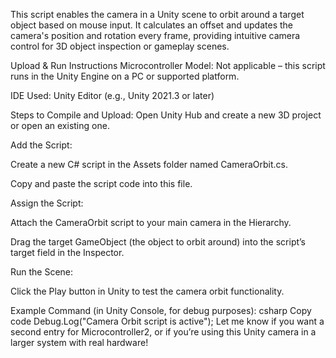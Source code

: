 This script enables the camera in a Unity scene to orbit around a target object based on mouse input. It calculates an offset and updates the camera's position and rotation every frame, providing intuitive camera control for 3D object inspection or gameplay scenes.

Upload & Run Instructions
Microcontroller Model: Not applicable – this script runs in the Unity Engine on a PC or supported platform.

IDE Used: Unity Editor (e.g., Unity 2021.3 or later)

Steps to Compile and Upload:
Open Unity Hub and create a new 3D project or open an existing one.

Add the Script:

Create a new C# script in the Assets folder named CameraOrbit.cs.

Copy and paste the script code into this file.

Assign the Script:

Attach the CameraOrbit script to your main camera in the Hierarchy.

Drag the target GameObject (the object to orbit around) into the script’s target field in the Inspector.

Run the Scene:

Click the Play button in Unity to test the camera orbit functionality.

Example Command (in Unity Console, for debug purposes):
csharp
Copy code
Debug.Log("Camera Orbit script is active");
Let me know if you want a second entry for Microcontroller2, or if you’re using this Unity camera in a larger system with real hardware!







